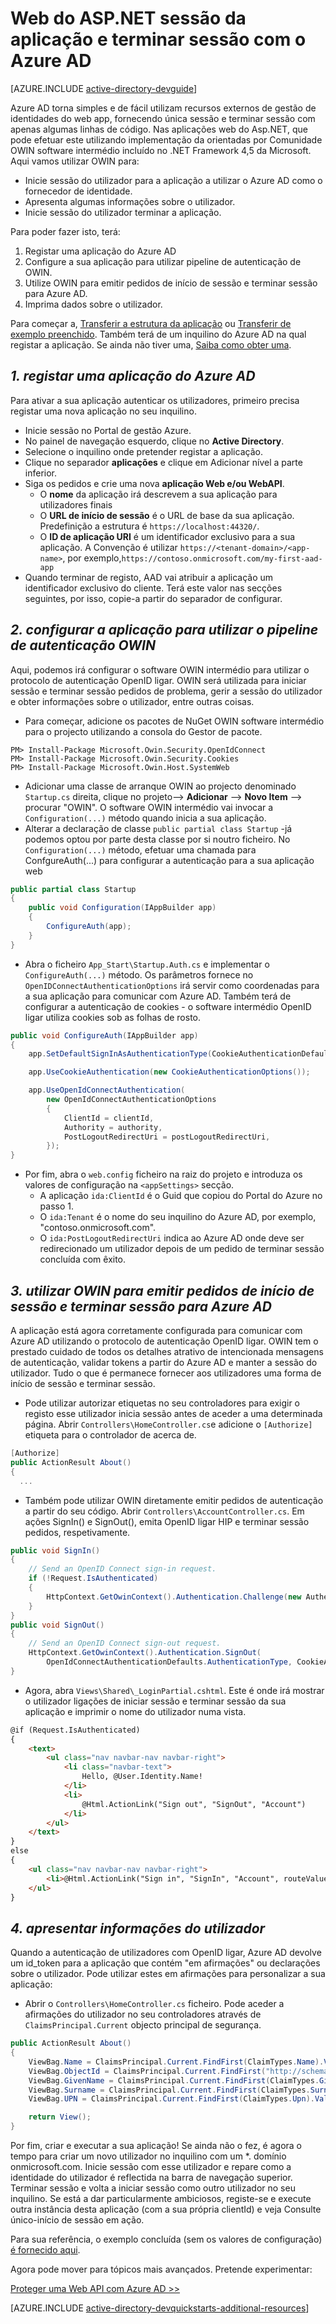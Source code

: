 <properties
    pageTitle="Azure AD .NET introdução | Microsoft Azure"
    description="Como criar uma aplicação Web do .NET MVC integra-se com o Azure AD para iniciar sessão."
    services="active-directory"
    documentationCenter=".net"
    authors="dstrockis"
    manager="mbaldwin"
    editor=""/>

<tags
    ms.service="active-directory"
    ms.workload="identity"
    ms.tgt_pltfrm="na"
    ms.devlang="dotnet"
    ms.topic="article"
    ms.date="09/16/2016"
    ms.author="dastrock"/>

# <a name="aspnet-web-app-sign-in--sign-out-with-azure-ad"></a>Web do ASP.NET sessão da aplicação e terminar sessão com o Azure AD

[AZURE.INCLUDE [active-directory-devguide](../../includes/active-directory-devguide.md)]

Azure AD torna simples e de fácil utilizam recursos externos de gestão de identidades do web app, fornecendo única sessão e terminar sessão com apenas algumas linhas de código.  Nas aplicações web do Asp.NET, que pode efetuar este utilizando implementação da orientadas por Comunidade OWIN software intermédio incluído no .NET Framework 4,5 da Microsoft.  Aqui vamos utilizar OWIN para:
-   Inicie sessão do utilizador para a aplicação a utilizar o Azure AD como o fornecedor de identidade.
-   Apresenta algumas informações sobre o utilizador.
-   Inicie sessão do utilizador terminar a aplicação.

Para poder fazer isto, terá:

1. Registar uma aplicação do Azure AD
2. Configure a sua aplicação para utilizar pipeline de autenticação de OWIN.
3. Utilize OWIN para emitir pedidos de início de sessão e terminar sessão para Azure AD.
4. Imprima dados sobre o utilizador.

Para começar a, [Transferir a estrutura da aplicação](https://github.com/AzureADQuickStarts/WebApp-OpenIdConnect-DotNet/archive/skeleton.zip) ou [Transferir de exemplo preenchido](https://github.com/AzureADQuickStarts/WebApp-OpenIdConnect-DotNet/archive/complete.zip).  Também terá de um inquilino do Azure AD na qual registar a aplicação.  Se ainda não tiver uma, [Saiba como obter uma](active-directory-howto-tenant.md).

## <a name="1--register-an-application-with-azure-ad"></a>*1. registar uma aplicação do Azure AD*
Para ativar a sua aplicação autenticar os utilizadores, primeiro precisa registar uma nova aplicação no seu inquilino.

- Inicie sessão no Portal de gestão Azure.
- No painel de navegação esquerdo, clique no **Active Directory**.
- Selecione o inquilino onde pretender registar a aplicação.
- Clique no separador **aplicações** e clique em Adicionar nível a parte inferior.
- Siga os pedidos e crie uma nova **aplicação Web e/ou WebAPI**.
    - O **nome** da aplicação irá descrevem a sua aplicação para utilizadores finais
    -   O **URL de início de sessão** é o URL de base da sua aplicação.  Predefinição a estrutura é `https://localhost:44320/`.
    - O **ID de aplicação URI** é um identificador exclusivo para a sua aplicação.  A Convenção é utilizar `https://<tenant-domain>/<app-name>`, por exemplo,`https://contoso.onmicrosoft.com/my-first-aad-app`
- Quando terminar de registo, AAD vai atribuir a aplicação um identificador exclusivo do cliente.  Terá este valor nas secções seguintes, por isso, copie-a partir do separador de configurar.

## <a name="2-set-up-your-app-to-use-the-owin-authentication-pipeline"></a>*2. configurar a aplicação para utilizar o pipeline de autenticação OWIN*
Aqui, podemos irá configurar o software OWIN intermédio para utilizar o protocolo de autenticação OpenID ligar.  OWIN será utilizada para iniciar sessão e terminar sessão pedidos de problema, gerir a sessão do utilizador e obter informações sobre o utilizador, entre outras coisas.

-   Para começar, adicione os pacotes de NuGet OWIN software intermédio para o projecto utilizando a consola do Gestor de pacote.

```
PM> Install-Package Microsoft.Owin.Security.OpenIdConnect
PM> Install-Package Microsoft.Owin.Security.Cookies
PM> Install-Package Microsoft.Owin.Host.SystemWeb
```

-   Adicionar uma classe de arranque OWIN ao projecto denominado `Startup.cs` direita, clique no projeto--> **Adicionar** --> **Novo Item** --> procurar "OWIN".  O software OWIN intermédio vai invocar a `Configuration(...)` método quando inicia a sua aplicação.
-   Alterar a declaração de classe `public partial class Startup` -já podemos optou por parte desta classe por si noutro ficheiro.  No `Configuration(...)` método, efetuar uma chamada para ConfgureAuth(...) para configurar a autenticação para a sua aplicação web  

```C#
public partial class Startup
{
    public void Configuration(IAppBuilder app)
    {
        ConfigureAuth(app);
    }
}
```

-   Abra o ficheiro `App_Start\Startup.Auth.cs` e implementar o `ConfigureAuth(...)` método.  Os parâmetros fornece no `OpenIDConnectAuthenticationOptions` irá servir como coordenadas para a sua aplicação para comunicar com Azure AD.  Também terá de configurar a autenticação de cookies - o software intermédio OpenID ligar utiliza cookies sob as folhas de rosto.

```C#
public void ConfigureAuth(IAppBuilder app)
{
    app.SetDefaultSignInAsAuthenticationType(CookieAuthenticationDefaults.AuthenticationType);

    app.UseCookieAuthentication(new CookieAuthenticationOptions());

    app.UseOpenIdConnectAuthentication(
        new OpenIdConnectAuthenticationOptions
        {
            ClientId = clientId,
            Authority = authority,
            PostLogoutRedirectUri = postLogoutRedirectUri,
        });
}
```

-   Por fim, abra o `web.config` ficheiro na raiz do projeto e introduza os valores de configuração na `<appSettings>` secção.
    -   A aplicação `ida:ClientId` é o Guid que copiou do Portal do Azure no passo 1.
    -   O `ida:Tenant` é o nome do seu inquilino do Azure AD, por exemplo, "contoso.onmicrosoft.com".
    -   O `ida:PostLogoutRedirectUri` indica ao Azure AD onde deve ser redirecionado um utilizador depois de um pedido de terminar sessão concluída com êxito.

## <a name="3-use-owin-to-issue-sign-in-and-sign-out-requests-to-azure-ad"></a>*3. utilizar OWIN para emitir pedidos de início de sessão e terminar sessão para Azure AD*
A aplicação está agora corretamente configurada para comunicar com Azure AD utilizando o protocolo de autenticação OpenID ligar.  OWIN tem o prestado cuidado de todos os detalhes atrativo de intencionada mensagens de autenticação, validar tokens a partir do Azure AD e manter a sessão do utilizador.  Tudo o que é permanece fornecer aos utilizadores uma forma de início de sessão e terminar sessão.

- Pode utilizar autorizar etiquetas no seu controladores para exigir o registo esse utilizador inicia sessão antes de aceder a uma determinada página.  Abrir `Controllers\HomeController.cs`e adicione o `[Authorize]` etiqueta para o controlador de acerca de.

```C#
[Authorize]
public ActionResult About()
{
  ...
```

-   Também pode utilizar OWIN diretamente emitir pedidos de autenticação a partir do seu código.  Abrir `Controllers\AccountController.cs`.  Em ações SignIn() e SignOut(), emita OpenID ligar HIP e terminar sessão pedidos, respetivamente.

```C#
public void SignIn()
{
    // Send an OpenID Connect sign-in request.
    if (!Request.IsAuthenticated)
    {
        HttpContext.GetOwinContext().Authentication.Challenge(new AuthenticationProperties { RedirectUri = "/" }, OpenIdConnectAuthenticationDefaults.AuthenticationType);
    }
}
public void SignOut()
{
    // Send an OpenID Connect sign-out request.
    HttpContext.GetOwinContext().Authentication.SignOut(
        OpenIdConnectAuthenticationDefaults.AuthenticationType, CookieAuthenticationDefaults.AuthenticationType);
}
```

-   Agora, abra `Views\Shared\_LoginPartial.cshtml`.  Este é onde irá mostrar o utilizador ligações de iniciar sessão e terminar sessão da sua aplicação e imprimir o nome do utilizador numa vista.

```HTML
@if (Request.IsAuthenticated)
{
    <text>
        <ul class="nav navbar-nav navbar-right">
            <li class="navbar-text">
                Hello, @User.Identity.Name!
            </li>
            <li>
                @Html.ActionLink("Sign out", "SignOut", "Account")
            </li>
        </ul>
    </text>
}
else
{
    <ul class="nav navbar-nav navbar-right">
        <li>@Html.ActionLink("Sign in", "SignIn", "Account", routeValues: null, htmlAttributes: new { id = "loginLink" })</li>
    </ul>
}
```

## <a name="4--display-user-information"></a>*4. apresentar informações do utilizador*
Quando a autenticação de utilizadores com OpenID ligar, Azure AD devolve um id_token para a aplicação que contém "em afirmações" ou declarações sobre o utilizador.  Pode utilizar estes em afirmações para personalizar a sua aplicação:

- Abrir o `Controllers\HomeController.cs` ficheiro.  Pode aceder a afirmações do utilizador no seu controladores através de `ClaimsPrincipal.Current` objecto principal de segurança.

```C#
public ActionResult About()
{
    ViewBag.Name = ClaimsPrincipal.Current.FindFirst(ClaimTypes.Name).Value;
    ViewBag.ObjectId = ClaimsPrincipal.Current.FindFirst("http://schemas.microsoft.com/identity/claims/objectidentifier").Value;
    ViewBag.GivenName = ClaimsPrincipal.Current.FindFirst(ClaimTypes.GivenName).Value;
    ViewBag.Surname = ClaimsPrincipal.Current.FindFirst(ClaimTypes.Surname).Value;
    ViewBag.UPN = ClaimsPrincipal.Current.FindFirst(ClaimTypes.Upn).Value;

    return View();
}
```

Por fim, criar e executar a sua aplicação!  Se ainda não o fez, é agora o tempo para criar um novo utilizador no inquilino com um *. domínio onmicrosoft.com.  Inicie sessão com esse utilizador e repare como a identidade do utilizador é reflectida na barra de navegação superior.  Terminar sessão e volta a iniciar sessão como outro utilizador no seu inquilino.  Se está a dar particularmente ambiciosos, registe-se e execute outra instância desta aplicação (com a sua própria clientId) e veja Consulte único-início de sessão em ação.

Para sua referência, o exemplo concluída (sem os valores de configuração) [é fornecido aqui](https://github.com/AzureADQuickStarts/WebApp-OpenIdConnect-DotNet/archive/complete.zip).  

Agora pode mover para tópicos mais avançados.  Pretende experimentar:

[Proteger uma Web API com Azure AD >>](active-directory-devquickstarts-webapi-dotnet.md)

[AZURE.INCLUDE [active-directory-devquickstarts-additional-resources](../../includes/active-directory-devquickstarts-additional-resources.md)]
